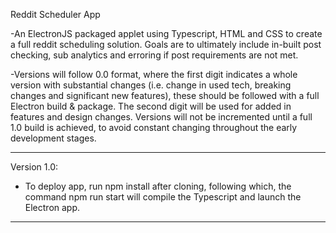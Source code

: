 Reddit Scheduler App

-An ElectronJS packaged applet using Typescript, HTML and CSS to create a full reddit scheduling solution. 
Goals are to ultimately include in-built post checking, sub analytics and erroring if post requirements are
not met.

-Versions will follow 0.0 format, where the first digit indicates a whole version with substantial changes (i.e.
change in used tech, breaking changes and significant new features), these should be followed with a full Electron build & 
package. The second digit will be used for added in features and design changes. Versions will not be incremented until a full
1.0 build is achieved, to avoid constant changing throughout the early development stages.

---
Version 1.0: 

- To deploy app, run npm install after cloning, following which, the command npm run start will compile the Typescript and launch the Electron app.
---
